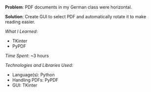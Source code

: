**Problem**: PDF documents in my German class were horizontal.

**Solution**: Create GUI to select PDF and automatically rotate it to make reading easier.


_What I Learned_:
- TKinter
- PyPDF

_Time Spent_: 
~3 hours

_Technologies and Libraries Used_:
- Language(s): Python
- Handling PDFs: PyPDF
- GUI: TKinter
